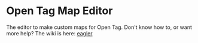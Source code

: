 # Open Tag Map Editor
The editor to make custom maps for Open Tag.
Don't know how to, or want more help? The wiki is here: [eagler](https://github.com/grayson-is-cool-i-guess/OpenTag-MapEditor/wiki)